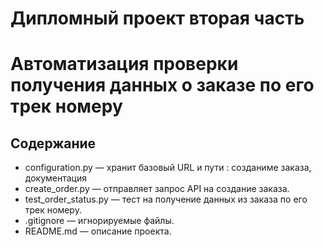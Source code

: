 ﻿# Дипломный проект  вторая часть 
# Автоматизация проверки получения данных о заказе по его трек номеру


## Содержание
- configuration.py — хранит базовый URL и пути : созданиме заказа, документация
- create_order.py — отправляет запрос API на создание заказа.
- test_order_status.py — тест на получение данных из заказа по его трек номеру.
- .gitignore — игнорируемые файлы.
- README.md — описание проекта.

